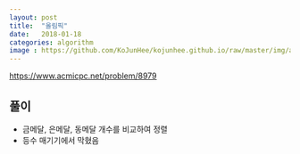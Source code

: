 ```yaml
---
layout: post
title:  "올림픽"
date:   2018-01-18
categories: algorithm
image : https://github.com/KoJunHee/kojunhee.github.io/raw/master/img/algorithm.png
---
```


<https://www.acmicpc.net/problem/8979>

## 풀이

- 금메달, 은메달, 동메달 개수를 비교하여 정렬
- 등수 매기기에서 막혔음
